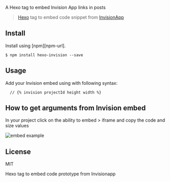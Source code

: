 
A Hexo tag to embed Invision App links in posts

> [Hexo] tag to embed code snippet from [InvisionApp](http://invisionapp.com)

## Install

Install using [npm][npm-url].

    $ npm install hexo-invision --save

## Usage

Add your Invision embed using with following syntax:

```
  // {% invision projectId height width %}
```
## How to get arguments from Invision embed
In your project click on the ability to embed > iframe and copy the code and size values

![embed example](http://i1007.photobucket.com/albums/af193/gunkdesign/invision-embed_zps0jbiac7v.png)

## License
MIT

[homepage]: (https://github.com/gunkdesign/hexo-invision)
[hexo-invision]: (https://github.com/gunkdesign/hexo-invision)

[Hexo]: (http://hexo.io/)
Hexo tag to embed code prototype from Invisionapp